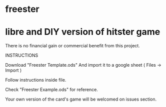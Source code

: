# freester
# libre and DIY version of hitster game
There is no financial gain or commercial benefit from this project.

INSTRUCTIONS

Download "Freester Template.ods" And import it to a google sheet ( Files -> Import )

Follow instructions inside file.

Check "Freester Example.ods" for reference.

Your own version of the card's game will be welcomed on issues section.
